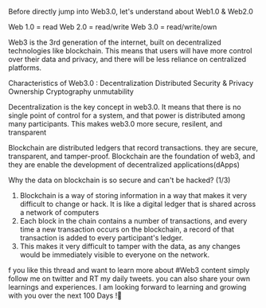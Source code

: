 Before directly jump into Web3.0, let's understand about Web1.0 & Web2.0

Web 1.0 = read
Web 2.0 = read/write
Web 3.0 = read/write/own

Web3 is the 3rd generation of the internet, built on decentralized technologies like blockchain. This means that users will have more control over their data and privacy, and there will be less reliance on centralized platforms.


Characteristics of Web3.0 :
Decentralization
Distributed 
Security & Privacy
Ownership
Cryptography
unmutability

Decentralization is the key concept in web3.0. It means that there is no single point of control for a system, and that power is distributed among many participants. This makes web3.0 more secure, resilent, and transparent

Blockchain are distributed ledgers that record transactions. they are secure, transparent, and tamper-proof. Blockchain are the foundation of web3, and they are enable the development of decentralized applications(dApps)

Why the data on blockchain is so secure and can't be hacked? (1/3)

1. Blockchain is a way of storing information in a way that makes it very difficult to change or hack. It is like a digital ledger that is shared across a network of computers
2. Each block in the chain contains a number of transactions, and every time a new transaction occurs on the blockchain, a record of that transaction is added to every participant's ledger.
3. This makes it very difficult to tamper with the data, as any changes would be immediately visible to everyone on the network.

f you like this thread and want to learn more about #Web3 content simply follow me on twitter and RT my daily tweets. you can also share your own learnings and experiences. 
I am looking forward to learning and growing with you over the next 100 Days !🚀